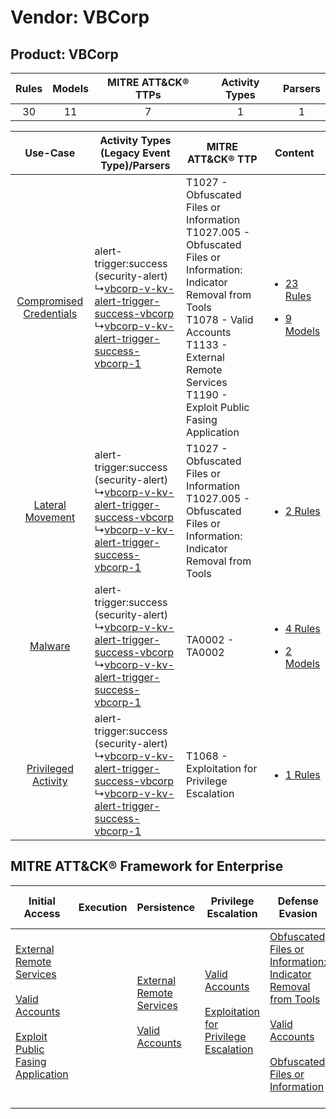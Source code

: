 Vendor: VBCorp
==============
Product: VBCorp
---------------
| Rules | Models | MITRE ATT&CK® TTPs | Activity Types | Parsers |
|:-----:|:------:|:------------------:|:--------------:|:-------:|
|  30   |   11   |         7          |       1        |    1    |

|    Use-Case    | Activity Types (Legacy Event Type)/Parsers    | MITRE ATT&CK® TTP    | Content    |
|:----:| ---- | ---- | ---- |
| [Compromised Credentials](../../../UseCases/uc_compromised_credentials.md) |  alert-trigger:success (security-alert)<br> ↳[vbcorp-v-kv-alert-trigger-success-vbcorp](Ps/pC_vbcorpvkvalerttriggersuccessvbcorp.md)<br> ↳[vbcorp-v-kv-alert-trigger-success-vbcorp-1](Ps/pC_vbcorpvkvalerttriggersuccessvbcorp1.md)<br> | T1027 - Obfuscated Files or Information<br>T1027.005 - Obfuscated Files or Information: Indicator Removal from Tools<br>T1078 - Valid Accounts<br>T1133 - External Remote Services<br>T1190 - Exploit Public Fasing Application<br> | [<ul><li>23 Rules</li></ul><ul><li>9 Models</li></ul>](RM/r_m_vbcorp_vbcorp_Compromised_Credentials.md) |
|        [Lateral Movement](../../../UseCases/uc_lateral_movement.md)        |  alert-trigger:success (security-alert)<br> ↳[vbcorp-v-kv-alert-trigger-success-vbcorp](Ps/pC_vbcorpvkvalerttriggersuccessvbcorp.md)<br> ↳[vbcorp-v-kv-alert-trigger-success-vbcorp-1](Ps/pC_vbcorpvkvalerttriggersuccessvbcorp1.md)<br> | T1027 - Obfuscated Files or Information<br>T1027.005 - Obfuscated Files or Information: Indicator Removal from Tools<br>    | [<ul><li>2 Rules</li></ul>](RM/r_m_vbcorp_vbcorp_Lateral_Movement.md)    |
|    [Malware](../../../UseCases/uc_malware.md)    |  alert-trigger:success (security-alert)<br> ↳[vbcorp-v-kv-alert-trigger-success-vbcorp](Ps/pC_vbcorpvkvalerttriggersuccessvbcorp.md)<br> ↳[vbcorp-v-kv-alert-trigger-success-vbcorp-1](Ps/pC_vbcorpvkvalerttriggersuccessvbcorp1.md)<br> | TA0002 - TA0002<br>    | [<ul><li>4 Rules</li></ul><ul><li>2 Models</li></ul>](RM/r_m_vbcorp_vbcorp_Malware.md)    |
|     [Privileged Activity](../../../UseCases/uc_privileged_activity.md)     |  alert-trigger:success (security-alert)<br> ↳[vbcorp-v-kv-alert-trigger-success-vbcorp](Ps/pC_vbcorpvkvalerttriggersuccessvbcorp.md)<br> ↳[vbcorp-v-kv-alert-trigger-success-vbcorp-1](Ps/pC_vbcorpvkvalerttriggersuccessvbcorp1.md)<br> | T1068 - Exploitation for Privilege Escalation<br>    | [<ul><li>1 Rules</li></ul>](RM/r_m_vbcorp_vbcorp_Privileged_Activity.md)    |

MITRE ATT&CK® Framework for Enterprise
--------------------------------------
| Initial Access                                                                                                                                                                                                                         | Execution | Persistence                                                                                                                                      | Privilege Escalation                                                                                                                                          | Defense Evasion                                                                                                                                                                                                                                                               | Credential Access | Discovery | Lateral Movement | Collection | Command and Control | Exfiltration | Impact |
| -------------------------------------------------------------------------------------------------------------------------------------------------------------------------------------------------------------------------------------- | --------- | ------------------------------------------------------------------------------------------------------------------------------------------------ | ------------------------------------------------------------------------------------------------------------------------------------------------------------- | ----------------------------------------------------------------------------------------------------------------------------------------------------------------------------------------------------------------------------------------------------------------------------- | ----------------- | --------- | ---------------- | ---------- | ------------------- | ------------ | ------ |
| [External Remote Services](https://attack.mitre.org/techniques/T1133)<br><br>[Valid Accounts](https://attack.mitre.org/techniques/T1078)<br><br>[Exploit Public Fasing Application](https://attack.mitre.org/techniques/T1190)<br><br> |           | [External Remote Services](https://attack.mitre.org/techniques/T1133)<br><br>[Valid Accounts](https://attack.mitre.org/techniques/T1078)<br><br> | [Valid Accounts](https://attack.mitre.org/techniques/T1078)<br><br>[Exploitation for Privilege Escalation](https://attack.mitre.org/techniques/T1068)<br><br> | [Obfuscated Files or Information: Indicator Removal from Tools](https://attack.mitre.org/techniques/T1027/005)<br><br>[Valid Accounts](https://attack.mitre.org/techniques/T1078)<br><br>[Obfuscated Files or Information](https://attack.mitre.org/techniques/T1027)<br><br> |                   |           |                  |            |                     |              |        |